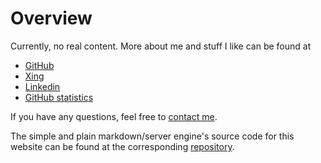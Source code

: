 # Overview

Currently, no real content. More about me and stuff I like can be found at

- [GitHub](https://github.com/mlesniak/)
- [Xing](https://www.xing.com/profile/Michael_Lesniak/cv)
- [Linkedin](https://www.linkedin.com/in/dr-michael-lesniak-1577a315/)
- [GitHub statistics](https://coderstats.net/github/#mlesniak)

If you have any questions, feel free to [contact me](mailto:mail@mlesniak.com).

The simple and plain markdown/server engine's source code for this website can be found at the corresponding [repository](https://github.com/mlesniak/markdown).